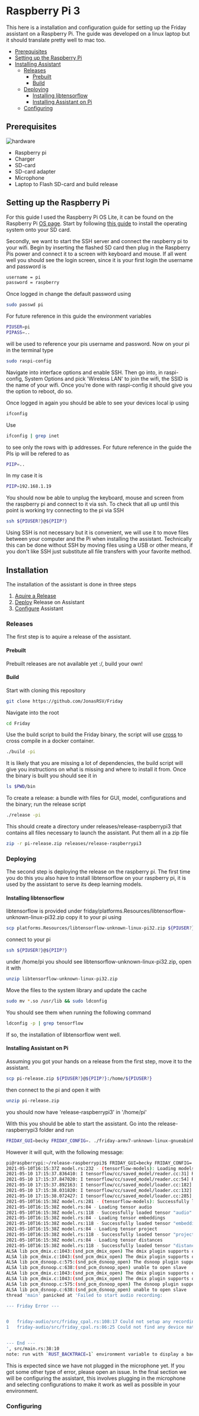 # Raspberry Pi 3 

This here is a installation and configuration guide for setting up the Friday assistant on a Raspberry Pi. The guide was developed on a linux laptop but it should translate pretty well to mac too. 

- [Prerequisites](#prerequisites)
- [Setting up the Raspberry Pi](#setting-up-the-raspberry-pi)
- [Installing Assistant](#installation)
  - [Releases](#releases)
    - [Prebuilt](#prebuilt)
    - [Build](#build)
  - [Deploying](#deploying)
    - [Installing libtensorflow](#installing-libtensorflow)
    - [Installing Assistant on Pi](#installing-assistant-on-pi)
  - [Configuring](#configuring)

## Prerequisites

![hardware](../art/raspberry-pi-guide-hardware.png)


- Raspberry pi
- Charger
- SD-card 
- SD-card adapter
- Microphone
- Laptop to Flash SD-card and build release


## Setting up the Raspberry Pi

For this guide I used the Raspberry Pi OS Lite, it can be found on the Raspberry Pi [OS page](https://www.raspberrypi.org/software/operating-systems/). Start by following [this guide](https://www.raspberrypi.org/documentation/installation/installing-images/) to install the operating system onto your SD card.


Secondly, we want to start the SSH server and connect the raspberry pi to your wifi. Begin by inserting the flashed SD card then plug in the Raspberry Pis power and connect it to a screen with keyboard and mouse. If all went well you should see the login screen, since it is your first login the username and password is


```bash
username = pi
password = raspberry
```

Once logged in change the default password using 

```bash
sudo passwd pi
```

For future reference in this guide the environment variables 

```bash
PIUSER=pi
PIPASS=..
```

will be used to reference your pis username and password. Now on your pi in the terminal type


```bash
sudo raspi-config
```

Navigate into interface options and enable SSH. Then go into, in raspi-config, System Options and pick 'Wireless LAN' to join the wifi, the SSID is the name of your wifi. Once you're done with raspi-config it should give you the option to reboot, do so.


Once logged in again you should be able to see your devices local ip using 

```bash
ifconfig
```

Use

```bash
ifconfig | grep inet
```

to see only the rows with ip addresses. For future reference in the guide the PIs ip will be refered to as

```bash
PIIP=..
```

In my case it is

```bash
PIIP=192.168.1.19
```

You should now be able to unplug the keyboard, mouse and screen from the raspberry pi and connect to it via ssh. To check that all up until this point is working try connecting to the pi via SSH

```bash
ssh ${PIUSER?}@${PIIP?}
```


Using SSH is not necessary but it is convenient, we will use it to move files between your computer and the Pi when installing the assistant. Technically this can be done without SSH by moving files using a USB or other means, if you don't like SSH just substitute all file transfers with your favorite method.






## Installation

The installation of the assistant is done in three steps

1. [Aquire a Release](#releases)
2. [Deploy](#deploying) Release on Assistant
3. [Configure](#configuring) Assistant


### Releases

The first step is to aquire a release of the assistant.

#### Prebuilt

Prebuilt releases are not available yet :/, build your own! 

#### Build

Start with cloning this repository 

```bash
git clone https://github.com/JonasRSV/Friday
```

Navigate into the root

```bash
cd Friday
```


Use the build script to build the Friday binary, the script will use [cross](https://github.com/rust-embedded/cross) to cross compile in a docker container.


```bash
./build -pi
```

It is likely that you are missing a lot of dependencies, the build script will give you instructions on what is missing and where to install it from. Once the binary is built you should see it in

```bash
ls $PWD/bin
```

To create a release: a bundle with files for GUI, model, configurations and the binary; run the release script

```bash
./release -pi
```

This should create a directory under releases/release-raspberrypi3 that contains all files necessary to launch the assistant. Put them all in a zip file

```bash
zip -r pi-release.zip releases/release-raspberrypi3
```

### Deploying 

The second step is deploying the release on the raspberry pi.  The first time you do this you also have to install libtensorflow on your raspberry pi, it is used by the assistant to serve its deep learning models. 

#### Installing libtensorflow

libtensorflow is provided under friday/platforms.Resources/libtensorflow-unknown-linux-pi32.zip copy it to your pi using

```bash
scp platforms.Resources/libtensorflow-unknown-linux-pi32.zip ${PIUSER?}@${PIIP?}:/home/${PIUSER?}
```

connect to your pi


```bash
ssh ${PIUSER?}@${PIIP?}
```

under /home/pi you should see libtensorflow-unknown-linux-pi32.zip, open it with

```bash
unzip libtensorflow-unknown-linux-pi32.zip
```

Move the files to the system library and update the cache

```bash
sudo mv *.so /usr/lib && sudo ldconfig
```

You should see them when running the following command

```bash
ldconfig -p | grep tensorflow
```

If so, the installation of libtensorflow went well.


#### Installing Assistant on Pi

Assuming you got your hands on a release from the first step, move it to the assistant.

```bash
scp pi-release.zip ${PIUSER?}@${PIIP?}:/home/${PIUSER?}
```

then connect to the pi and open it with 


```bash
unzip pi-release.zip
```

you should now have 'release-raspberrypi3' in '/home/pi'


With this you should be able to start the assistant. Go into the release-raspberrypi3 folder and run

```bash
FRIDAY_GUI=becky FRIDAY_CONFIG=. ./friday-armv7-unknown-linux-gnueabinhf
```

However it will quit, with the following message:

```bash
pi@raspberrypi:~/release-raspberrypi3$ FRIDAY_GUI=becky FRIDAY_CONFIG=. ./friday-armv7-unknown-linux-gnueabinhf
2021-05-10T16:15:37Z model.rs:232 - (tensorflow-models): Loading models/ddl_apr_13_eu
2021-05-10 17:15:37.836410: I tensorflow/cc/saved_model/reader.cc:31] Reading SavedModel from: models/ddl_apr_13_eu
2021-05-10 17:15:37.847020: I tensorflow/cc/saved_model/reader.cc:54] Reading meta graph with tags { serve }
2021-05-10 17:15:37.892163: I tensorflow/cc/saved_model/loader.cc:182] Restoring SavedModel bundle.
2021-05-10 17:15:38.031820: I tensorflow/cc/saved_model/loader.cc:132] Running initialization op on SavedModel bundle.
2021-05-10 17:15:38.072427: I tensorflow/cc/saved_model/loader.cc:285] SavedModel load for tags { serve }; Status: success. Took 235980 microseconds.
2021-05-10T16:15:38Z model.rs:281 - (tensorflow-models): Successfully loaded session from saved model
2021-05-10T16:15:38Z model.rs:84 - Loading tensor audio
2021-05-10T16:15:38Z model.rs:118 - Successfully loaded tensor "audio"
2021-05-10T16:15:38Z model.rs:84 - Loading tensor embeddings
2021-05-10T16:15:38Z model.rs:118 - Successfully loaded tensor "embeddings"
2021-05-10T16:15:38Z model.rs:84 - Loading tensor project
2021-05-10T16:15:38Z model.rs:118 - Successfully loaded tensor "project"
2021-05-10T16:15:38Z model.rs:84 - Loading tensor distances
2021-05-10T16:15:38Z model.rs:118 - Successfully loaded tensor "distances"
ALSA lib pcm_dmix.c:1043:(snd_pcm_dmix_open) The dmix plugin supports only playback stream
ALSA lib pcm_dmix.c:1043:(snd_pcm_dmix_open) The dmix plugin supports only playback stream
ALSA lib pcm_dsnoop.c:575:(snd_pcm_dsnoop_open) The dsnoop plugin supports only capture stream
ALSA lib pcm_dsnoop.c:638:(snd_pcm_dsnoop_open) unable to open slave
ALSA lib pcm_dmix.c:1043:(snd_pcm_dmix_open) The dmix plugin supports only playback stream
ALSA lib pcm_dmix.c:1043:(snd_pcm_dmix_open) The dmix plugin supports only playback stream
ALSA lib pcm_dsnoop.c:575:(snd_pcm_dsnoop_open) The dsnoop plugin supports only capture stream
ALSA lib pcm_dsnoop.c:638:(snd_pcm_dsnoop_open) unable to open slave
thread 'main' panicked at 'Failed to start audio recording:

--- Friday Error ---


0   friday-audio/src/friday_cpal.rs:108:17 Could not setup any recording device...
1   friday-audio/src/friday_cpal.rs:86:25 Could not find any device matching default


--- End ---
', src/main.rs:38:10
note: run with `RUST_BACKTRACE=1` environment variable to display a backtrace

```

This is expected since we have not plugged in the microphone yet. If you got some other type of error, please open an issue. In the final section we will be configuring the assistant, this involves plugging in the microphone and selecting configurations to make it work as well as possible in your environment.






### Configuring
